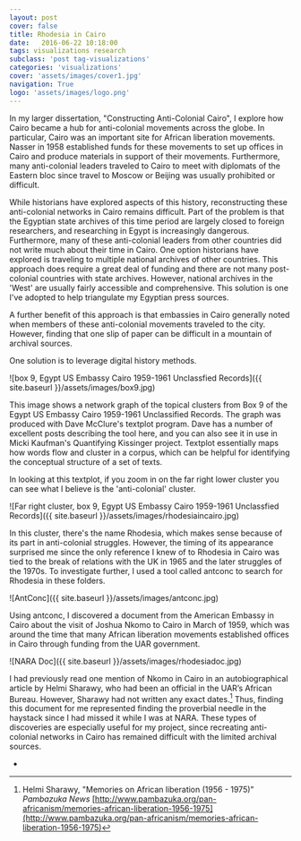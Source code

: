 ```yaml
---
layout: post
cover: false
title: Rhodesia in Cairo
date:   2016-06-22 10:18:00
tags: visualizations research
subclass: 'post tag-visualizations'
categories: 'visualizations' 
cover: 'assets/images/cover1.jpg'
navigation: True
logo: 'assets/images/logo.png'
---
```


In my larger dissertation, "Constructing Anti-Colonial Cairo", I explore how Cairo became a hub for anti-colonial movements across the globe. In particular, Cairo was an important site for African liberation movements. Nasser in 1958 established funds for these movements to set up offices in Cairo and produce materials in support of their movements. Furthermore, many anti-colonial leaders traveled to Cairo to meet with diplomats of the Eastern bloc since travel to Moscow or Beijing was usually prohibited or difficult. 

While historians have explored aspects of this history, reconstructing these anti-colonial networks in Cairo remains difficult. Part of the problem is that the Egyptian state archives of this time period are largely closed to foreign researchers, and researching in Egypt is increasingly dangerous. Furthermore, many of these anti-colonial leaders from other countries did not write much about their time in Cairo. One option historians have explored is traveling to multiple national archives of other countries. This approach does require a great deal of funding and there are not many post-colonial countries with state archives. However, national archives in the 'West' are usually fairly accessible and comprehensive. This solution is one I've adopted to help triangulate my Egyptian press sources.

A further benefit of this approach is that embassies in Cairo generally noted when members of these anti-colonial movements traveled to the city. However, finding that one slip of paper can be difficult in a mountain of archival sources.

One solution is to leverage digital history methods.

![box 9, Egypt US Embassy Cairo 1959-1961 Unclassfied Records]({{ site.baseurl }}/assets/images/box9.jpg)

This image shows a network graph of the topical clusters from Box 9 of the Egypt US Embassy Cairo 1959-1961 Unclassified Records. The graph was produced with Dave McClure's textplot program. Dave has a number of excellent posts describing the tool here, and you can also see it in use in Micki Kaufman's Quantifying Kissinger project. Textplot essentially maps how words flow and cluster in a corpus, which can be helpful for identifying the conceptual structure of a set of texts. 

In looking at this textplot, if you zoom in on the far right lower cluster you can see what I believe is the 'anti-colonial' cluster. 

![Far right cluster, box 9, Egypt US Embassy Cairo 1959-1961 Unclassfied Records]({{ site.baseurl }}/assets/images/rhodesiaincairo.jpg)

In this cluster, there's the name Rhodesia, which makes sense because 
of its part in anti-colonial struggles. However, the timing of its appearance surprised me since the only reference I knew of to Rhodesia in Cairo was tied to the break of relations with the UK in 1965 and the later struggles of the 1970s. To investigate further, I used a tool called antconc to search for Rhodesia in these folders. 

![AntConc]({{ site.baseurl }}/assets/images/antconc.jpg)

Using antconc, I discovered a document from the American Embassy in Cairo about the visit of Joshua Nkomo to Cairo in March of 1959, which was around the time that many African liberation movements established offices in Cairo through funding from the UAR government. 

![NARA Doc]({{ site.baseurl }}/assets/images/rhodesiadoc.jpg)

I had previously read one mention of Nkomo in Cairo in an autobiographical article by Helmi Sharawy, who had been an official in the UAR’s African Bureau. However, Sharawy had not written any exact dates.[^1] Thus, finding this document for me represented finding the proverbial needle in the haystack since I had missed it while I was at NARA. These types of discoveries are especially useful for my project, since recreating anti-colonial networks in Cairo has remained difficult with the limited archival sources.

-
[^1]: Helmi Sharawy, "Memories on African liberation (1956 - 1975)" *Pambazuka News* [http://www.pambazuka.org/pan-africanism/memories-african-liberation-1956-1975](http://www.pambazuka.org/pan-africanism/memories-african-liberation-1956-1975)
